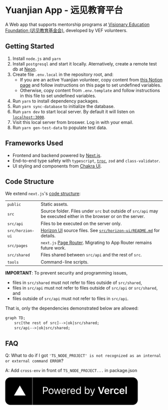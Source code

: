# Yuanjian App - 远见教育平台

A Web app that supports mentorship programs at [Visionary Education Foundation (远见教育基金会)](http://yuanjian.org), developed by VEF volunteers.

## Getting Started

1. Install `node.js` and `yarn`
1. Install `postgresql` and start it locally. Aternatively, create a remote test db at [Neon](http://neon.tech).
1. Create file `.env.local` in the repository root, and:
   - If you are an active Yuanjian volunteer, copy content from [this Notion page](https://www.notion.so/yuanjian/env-local-fde6a9fbc7854a5da2a08425b6562724) and follow instructions on this page to set undefined variables.
   - Otherwise, copy content from `.env.template` and follow instructions in this file to set undefined variables.
1. Run `yarn` to install dependency packages.
1. Run `yarn sync-database` to initialize the database.
1. Run `yarn dev` to start local server. By default it will listen on [`localhost:3000`](http://localhost:3000).
1. Visit this local server from broswer. Log in with your email.
1. Run `yarn gen-test-data` to populate test data.

## Frameworks Used

- Frontend and backend powered by [Next.js](https://nextjs.org/).
- End-to-end type safety with `typescript`, [`trpc`](https://trpc.io/), `zod` and `class-validator`.
- UI styling and components from [Chakra UI](https://chakra-ui.com/).

## Code Structure

We extend `next.js`'s [code structure](https://nextjs.org/docs/getting-started/project-structure#top-level-folders):

|  |  |
|---|---|
| `public` | Static assets. |
| `src` | Source folder. Files under `src` but outside of `src/api` may be executed either in the browser or on the server. |
| `src/api` | Files to be executed on the server only. |
| `src/horzion-ui` | [Horizon UI](https://github.com/horizon-ui/horizon-ui-chakra-nextjs/) source files. See [`src/horizon-ui/README.md`](src/horizon-ui/README.md) for details. |
| `src/pages` | `next.js` [Page Router](https://nextjs.org/docs/pages/building-your-application/routing). Migrating to App Router remains future work. |
| `src/shared` | Files shared between `src/api` and the rest of `src`. |
| `tools` | Command-line scripts.

**IMPORTANT**: To prevent security and programming issues,

* files in `src/shared` must not refer to files outside of `src/shared`,
* files in `src/api` must not refer to files outside of `src/api` or `src/shared`, and
* files outside of `src/api` must not refer to files in `src/api`.

That is, only the dependencies demonstrated below are allowed:

```mermaid
graph TD;
    src[the rest of src]-->|ok|src/shared;
    src/api-->|ok|src/shared;
```

## FAQ

Q: What to do if I got `'TS_NODE_PROJECT' is not recognized as an internal or external command ERROR`?

A: Add `cross-env` in front of  `TS_NODE_PROJECT...` in package.json

<div class="vercel banner">
<a href="https://vercel.com/?utm_source=yuanjian&utm_campaign=oss">
  <Img src="./public/img/vercel-banner.svg" alt="Vercel Banner" />
</a>
</div>
